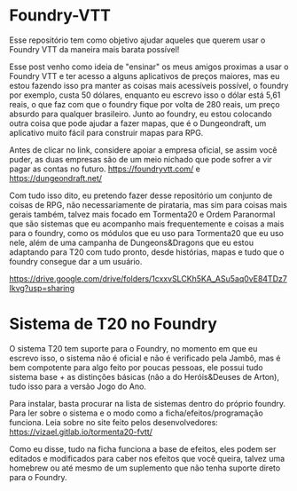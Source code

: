 # Foundry-VTT
Esse repositório tem como objetivo ajudar aqueles que querem usar o Foundry VTT da maneira mais barata possível!

Esse post venho como ideia de "ensinar" os meus amigos proximas a usar o Foundry VTT e ter acesso a alguns aplicativos de preços maiores, mas eu estou fazendo isso pra manter as coisas mais acessíveis possível, o foundry por exemplo, custa 50 dólares, enquanto eu escrevo isso o dólar está 5,61 reais, o que faz com que o foundry fique por volta de 280 reais, um preço absurdo para qualquer brasileiro. Junto ao foundry, eu estou colocando outra coisa que pode ajudar a fazer mapas, que é o Dungeondraft, um aplicativo muito fácil para construir mapas para RPG.

Antes de clicar no link, considere apoiar a empresa oficial, se assim você puder, as duas empresas são de um meio nichado que pode sofrer a vir pagar as contas no futuro. 
https://foundryvtt.com/ e https://dungeondraft.net/

Com tudo isso dito, eu pretendo fazer desse repositório um conjunto de coisas de RPG, não necessariamente de pirataria, mas sim para coisas mais gerais também, talvez mais focado em Tormenta20 e Ordem Paranormal que são sistemas que eu acompanho mais frequentemente e coisas a mais para o foundry, como os módulos que eu uso para Tormenta20 que eu uso nele, além de uma campanha de Dungeons&Dragons que eu estou adaptando para T20 com tudo pronto, desde histórias, mapas e tudo que o foundry consegue dar a um usuário. 

https://drive.google.com/drive/folders/1cxxvSLCKh5KA_ASu5aq0vE84TDz7Ikvg?usp=sharing

# Sistema de T20 no Foundry
O sistema T20 tem suporte para o Foundry, no momento em que eu escrevo isso, o sistema não é oficial e não é verificado pela Jambô, mas é bem compotente para algo feito por poucas pessoas, ele possui tudo sistema base + as distinções básicas (não a do Heróis&Deuses de Arton), tudo isso para a versão Jogo do Ano.

Para instalar, basta procurar na lista de sistemas dentro do próprio foundry. Para ler sobre o sistema e o modo como a ficha/efeitos/programação funciona. Leia sobre no site feito pelos desenvolvedores:
https://vizael.gitlab.io/tormenta20-fvtt/

Como eu disse, tudo na ficha funciona a base de efeitos, eles podem ser editados e modificados para caber nos efeitos que você queira, talvez uma homebrew ou até mesmo de um suplemento que não tenha suporte direto para o Foundry.
